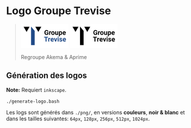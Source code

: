 # Logo Groupe Trevise

> ![logo Groupe Trevise couleur](./png/logo-trevise.horizontal.128.png)
> ![logo Groupe Trevise noir & blanc](./png/logo-trevise.bw-horizontal.128.png)
>
> Regroupe Akema & Aprime

## Génération des logos

**Note:** Requiert `inkscape`.

    ./generate-logo.bash

Les logs sont générés dans `./png/`, en versions **couleurs**, **noir & blanc** et dans les tailles suivantes: `64px`, `128px`, `256px`, `512px`, `1024px`.
